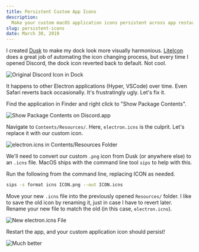 ```yaml
---
title: Persistent Custom App Icons
description:
  Make your custom macOS application icons persistent across app restarts.
slug: persistent-icons
date: March 30, 2019
---
```


I created [Dusk](https://dusk.now.sh) to make my dock look more visually
harmonious. [LiteIcon](https://freemacsoft.net/liteicon/) does a great job of
automating the icon changing process, but every time I opened Discord, the dock
icon reverted back to default. Not cool.

![Original Discord Icon in Dock](https://orzklv.uz/blog/persistent-icons/dock-1.png)

It happens to other Electron applications (Hyper, VSCode) over time. Even Safari
reverts back occasionally. It's frustratingly ugly. Let's fix it.

Find the application in Finder and right click to "Show Package Contents".

![Show Package Contents on Discord.app](https://orzklv.uz/blog/persistent-icons/show.png)

Navigate to `Contents/Resources/`. Here, `electron.icns` is the culprit. Let's
replace it with our custom icon.

![electron.icns in Contents/Resources Folder](https://orzklv.uz/blog/persistent-icons/icns.png)

We'll need to convert our custom `.png` icon from Dusk (or anywhere else) to an
`.icns` file. MacOS ships with the command line tool `sips` to help with this.

Run the following from the command line, replacing ICON as needed.

```bash
sips -s format icns ICON.png --out ICON.icns
```

Move your new `.icns` file into the previously opened `Resources/` folder. I
like to save the old icon by renaming it, just in case I have to revert later.
Rename your new file to match the old (in this case, `electron.icns`).

![New electron.icns File](https://orzklv.uz/blog/persistent-icons/fixed-icns.png)

Restart the app, and your custom application icon should persist!

![Much better](https://orzklv.uz/blog/persistent-icons/dock-2.png)
